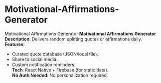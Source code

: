 # Motivational-Affirmations-Generator
Motivational Affirmations Generator
**Motivational Affirmations Generator**  
**Description**: Delivers random uplifting quotes or affirmations daily.  
**Features**:  
- Curated quote database (JSON/local file).  
- Share to social media.  
- Custom notification reminders.  
**Tech**: React Native + Firebase (for static data).  
**No Auth Needed**: No personalization required.
